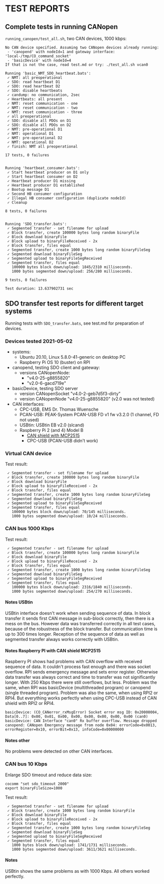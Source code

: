 TEST REPORTS
============

Complete tests in running CANopen
---------------------------------
`running_canopen/test_all.sh`, two CAN devices, 1000 kbps:
```
No CAN device specified. Assuming two CANopen devices already running:
 - 'canopend' with nodeId=1 and gateway interface: 'local-/tmp/CO_command_socket'
 - 'basicDevice' with nodeId=4
If that is not the case, read test.md or try: ./test_all.sh vcan0

Running 'basic_NMT_SDO_heartbeat.bats':
 ✓ NMT: all preoperational
 ✓ SDO: read heartbeat D1
 ✓ SDO: read heartbeat D2
 ✓ SDO: disable heartbeats
 ✓ candump: no communication, 2sec
 ✓ Heartbeats: all present
 ✓ NMT: reset communication - one
 ✓ NMT: reset communication - two
 ✓ NMT: reset communication - three
 ✓ all preoperational
 ✓ SDO: disable all PDOs on D1
 ✓ SDO: disable all PDOs on D2
 ✓ NMT: pre-operational D1
 ✓ NMT: operational D1
 ✓ NMT: pre-operational D2
 ✓ NMT: operational D2
 ✓ finish: NMT all preoperational

17 tests, 0 failures


Running 'heartbeat_consumer.bats':
 ✓ Start heartbeat producer on D1 only
 ✓ Start heartbeat consumer on D2
 ✓ Heartbeat producer D1 missing
 ✓ Heartbeat producer D1 established
 ✓ Bootup message D1
 ✓ Second HB consumer configuration
 ✓ Illegal HB consumer configuration (duplicate nodeId)
 ✓ Cleanup

8 tests, 0 failures


Running 'SDO_transfer.bats':
 ✓ Segmented transfer - set filename for upload
 ✓ Block transfer, create 100000 bytes long random binaryFile
 ✓ Block download binaryFile
 ✓ Block upload to binaryFileReceived - 2x
 ✓ Block transfer, files equal
 ✓ Segmented transfer, create 1000 bytes long random binaryFileSeg
 ✓ Segmented download binaryFileSeg
 ✓ Segmented upload to binaryFileSegReceived
 ✓ Segmented transfer, files equal
   100000 bytes block down/upload: 1845/2310 milliseconds.
   1000 bytes segmented down/upload: 256/280 milliseconds.

9 tests, 0 failures

Test duration: 13.637902731 sec
```


SDO transfer test reports for different target systems
------------------------------------------------------

Running tests with `SDO_transfer.bats`, see test.md for preparation of devices.

### Devices tested 2021-05-02
- systems:
  - Ubuntu 20.10, Linux 5.8.0-41-generic on desktop PC
  - Raspberry Pi OS 10 (buster) on RPI
- canopend, testing SDO client and gateway:
  - versions CANopenNode:
    - "v4.0-25-g8855820"
    - "v2.0-6-gacd719e"
- basicDevice, testing SDO server
  - version CANopenSocket "v4.0-2-geb7d5f3-dirty"
  - version CANopenNode "v4.0-25-g8855820" (v2.0 was not tested)
- CAN interfaces:
  - CPC-USB, EMS Dr. Thomas Wuensche
  - PCAN-USB: PEAK-System PCAN-USB FD v1 fw v3.2.0 (1 channel, FD not used)
  - USBtin: USBtin EB v2.0 (slcand)
  - Raspberry Pi 2 (and 4) Model B
    - [CAN shield with MCP2515](https://www.sg-electronic-systems.com/can-bus-dual-iso-v2-1-shield-for-raspberry/)
    - CPC-USB (PCAN-USB didn't work)

### Virtual CAN device
Test result:
```
 ✓ Segmented transfer - set filename for upload
 ✓ Block transfer, create 100000 bytes long random binaryFile
 ✓ Block download binaryFile
 ✓ Block upload to binaryFileReceived - 2x
 ✓ Block transfer, files equal
 ✓ Segmented transfer, create 1000 bytes long random binaryFileSeg
 ✓ Segmented download binaryFileSeg
 ✓ Segmented upload to binaryFileSegReceived
 ✓ Segmented transfer, files equal
   100000 bytes block down/upload: 70/145 milliseconds.
   1000 bytes segmented down/upload: 10/24 milliseconds.
```

### CAN bus 1000 Kbps
Test result:
```
 ✓ Segmented transfer - set filename for upload
 ✓ Block transfer, create 100000 bytes long random binaryFile
 ✓ Block download binaryFile
 ✓ Block upload to binaryFileReceived - 2x
 ✓ Block transfer, files equal
 ✓ Segmented transfer, create 1000 bytes long random binaryFileSeg
 ✓ Segmented download binaryFileSeg
 ✓ Segmented upload to binaryFileSegReceived
 ✓ Segmented transfer, files equal
   100000 bytes block down/upload: 2316/1840 milliseconds.
   1000 bytes segmented down/upload: 254/270 milliseconds.
```
#### Notes USBtin
USBtin interface doesn't work when sending sequence of data. In block transfer it sends first CAN message in sub-block correctly, then there is a mess on the bus. However data was transferred correctly in all test cases, because of the robustness of the block transfer. But communication time is up to 300 times longer. Reception of the sequence of data as well as segmented transfer always works correctly with USBtin.

#### Notes Raspberry PI with CAN shield MCP2515
Raspberry PI shows had problems with CAN overflow with received sequence of data. It couldn't process fast enough and there was socket overflow. RPI sends emergency message and sets error register. Otherwise data transfer was always correct and time to transfer was not significantly longer. With 250 Kbps there were still overflows, but less. Problem was the same, when RPI was basicDevice (multithreaded program) or canopend (single threaded program). Problem was also the same, when using RPI2 or RPI4. But everything works perfectly when using CPC-USB instead of CAN shield with RPI2 or RPI4.
```
basicDevice: (CO_CANerror_rxMsgError) Socket error msg ID: 0x20000004, Data[0..7]: 0x00, 0x01, 0x00, 0x00, 0x00, 0x00, 0x00, 0x00 (can0)
basicDevice: CAN Interface "can0" Rx buffer overflow. Message dropped
canopend: CANopen Emergency message from node 0x04: errorCode=0x0013, errorRegister=0x10, errorBit=0x13, infoCode=0x00000000
```

#### Notes other
No problems were detected on other CAN interfaces.


### CAN bus 10 Kbps
Enlarge SDO timeout and reduce data size:
```
cocomm "set sdo_timeout 2000"
export binaryFileSize=1000
```

Test result:
```
 ✓ Segmented transfer - set filename for upload
 ✓ Block transfer, create 1000 bytes long random binaryFile
 ✓ Block download binaryFile
 ✓ Block upload to binaryFileReceived - 2x
 ✓ Block transfer, files equal
 ✓ Segmented transfer, create 1000 bytes long random binaryFileSeg
 ✓ Segmented download binaryFileSeg
 ✓ Segmented upload to binaryFileSegReceived
 ✓ Segmented transfer, files equal
   1000 bytes block down/upload: 1741/1731 milliseconds.
   1000 bytes segmented down/upload: 3611/3621 milliseconds.
```

#### Notes
USBtin shows the same problems as with 1000 Kbps. All others worked perfectly.
